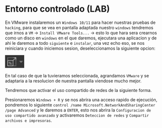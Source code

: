 # Entorno controlado (LAB)

En VMware instalaremos un `Windows 10/11` para hacer nuestras pruebas de `hacking`, para que se vea en pantalla adaptada nuestro `windows` tendremos que irnos a `VM` -> `Install VMware Tools...` -> esto lo que hara sera crearnos como un disco en `windows` en el que daremos, ejecutara una aplicacion y de ahi le daremos a todo `siguiente` e `instalar`, una vez echo eso, se nos reiniciara y cuando iniciemos sesion, deseleccionamos la siguiente opcion:

![](<../../.gitbook/assets/image (5) (1) (1) (1).png>)

En tal caso de que la tuvieramos seleccionada, agrandamos `VMware` y se adaptaria a la resolucion de nuestra pantalla viendose mucho mejor.

Tendremos que activar el uso compartido de redes de la siguiente forma.

Presionaremos `Windows + R` y se nos abrira una acceso rapido de ejecución, pondremos lo siguiente `control /name Microsoft.NetworkAndSharingCenter /page Advanced` y le daremos a `ENTER`, esto nos abrira la `Configuracion de uso compartido avanzado` y activaremos `Deteccion de redes` y `Compartir archivos e impresoras`.
